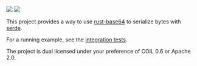 [![](https://img.shields.io/crates/v/base64-serde.svg)](https://crates.io/crates/base64-serde) [![](https://docs.rs/base64-serde/badge.svg)](https://docs.rs/base64-serde/)

This project provides a way to use [rust-base64](https://github.com/marshallpierce/rust-base64) to serialize bytes with [serde](https://serde.rs/).

For a running example, see the [integration tests](/tests/tests.rs).

The project is dual licensed under your preference of COIL 0.6 or Apache 2.0.
